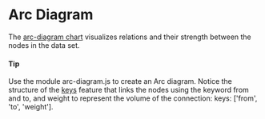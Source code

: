 # Arc Diagram
The [arc-diagram chart](https://api.highcharts.com/highcharts/plotOptions.arcdiagram) visualizes relations and their strength between the nodes in the data set.

####  Tip
Use the module arc-diagram.js to create an Arc diagram.
Notice the structure of the [keys](https://api.highcharts.com/highcharts/plotOptions.arcdiagram.keys) feature that links the nodes using the keyword from and to, and weight to represent the volume of the connection: keys: ['from', 'to', 'weight'].